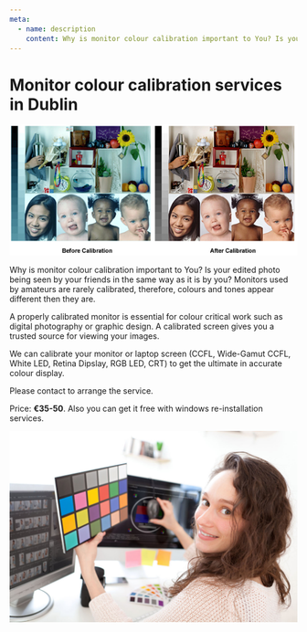 ```yaml
---
meta:
  - name: description
    content: Why is monitor colour calibration important to You? Is your edited photo being seen by your friends in the same way as it is by you? ... Services in Dublin.
---
```


# Monitor colour calibration services in Dublin

![Monitor calibration](../img/color-management.jpg)

Why is monitor colour calibration important to You?
Is your edited photo being seen by your friends in the same way as it is by you? Monitors used by amateurs are rarely calibrated, therefore, colours and tones appear different then they are.

A properly calibrated monitor is essential for colour critical work such as digital photography or graphic design. A calibrated screen gives you a trusted source for viewing your images.

We can calibrate your monitor or laptop screen (CCFL, Wide-Gamut CCFL, White LED, Retina Dipslay, RGB LED, CRT) to get the ultimate in accurate colour display.

Please contact to arrange the service.

Price: **€35-50**. Also you can get it free with windows re-installation services.

![Monitor calibration in Dublin](../img/monitor_colour_calibration_dublinpc-sm.jpg)
